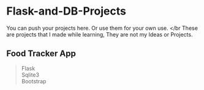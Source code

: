 # Flask-and-DB-Projects
You can push your projects here. Or use them for your own use. </br
These are projects that I made while learning, They are not my Ideas or Projects.
</br>


## Food Tracker App
> Flask </br>
> Sqlite3 </br>
> Bootstrap

